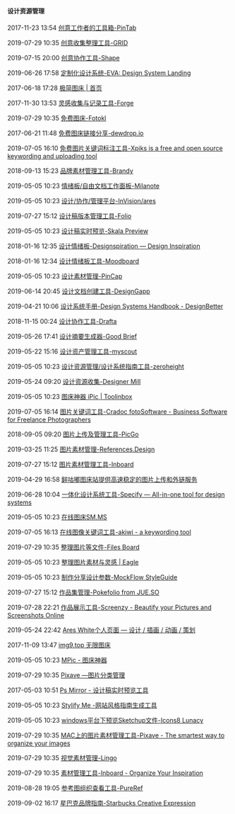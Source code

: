 ####  设计资源管理

2017-11-23 13:54 [创意工作者的工具箱-PinTab](http://pintab.co/index)

2019-07-29 10:35 [创意收集整理工具-GRID](http://www.buildwithgrid.com/)

2019-07-15 20:00 [创意协作工具-Shape](https://www.shape.space/)

2019-06-26 17:58 [定制化设计系统-EVA: Design System Landing](https://eva.design/)

2017-06-18 17:28 [极简图床 | 首页](http://jiantuku.com/#/)

2017-11-30 13:53 [灵感收集与记录工具-Forge](https://www.buildwithforge.com/)

2019-07-29 10:35 [免费图床-Fotokl](https://www.fotokl.com/)

2017-06-21 11:48 [免费图床链接分享-dewdrop.io](http://dewdrop.io/)

2019-07-05 16:10 [免费图片关键词标注工具-Xpiks is a free and open source keywording and uploading tool](https://xpiksapp.com/)

2018-09-13 15:23 [品牌素材管理工具-Brandy](https://getbrandy.io/)

2019-05-05 10:23 [情绪板/自由文档工作面板-Milanote](http://www.milanote.com/)

2019-05-05 10:23 [设计/协作/管理平台-InVision/ares](https://www.invisionapp.com/)

2019-07-27 15:12 [设计稿版本管理工具-Folio](http://folioformac.com/)

2019-05-05 10:23 [设计稿实时预览-Skala Preview](http://bjango.com/mac/skalapreview)

2018-01-16 12:35 [设计情绪板-Designspiration — Design Inspiration](https://www.designspiration.net/)

2018-01-16 12:34 [设计情绪板工具-Moodboard](http://www.gomoodboard.com/)

2019-05-05 10:23 [设计素材管理-PinCap](http://zrey.com/app/pincap)

2019-06-14 20:45 [设计文档创建工具-DesignGapp](https://www.designgapp.com/home/)

2019-04-21 10:06 [设计系统手册-Design Systems Handbook - DesignBetter](https://www.designbetter.co/design-systems-handbook)

2018-11-15 00:24 [设计协作工具-Drafta](https://drafta.co/)

2019-05-26 17:41 [设计摘要生成器-Good Brief](http://goodbrief.io/)

2019-05-22 15:16 [设计资产管理工具-myscout](https://iconscout.com/my-scout)

2019-05-05 10:23 [设计资源管理/设计系统指南工具-zeroheight](http://www.zeroheight.com/)

2019-05-24 09:20 [设计资源收集-Designer Mill](https://www.designermill.com/)

2019-05-05 10:23 [图床神器 iPic | Toolinbox](https://toolinbox.net/iPic/)

2019-07-05 16:14 [图片关键词工具-Cradoc fotoSoftware - Business Software for Freelance Photographers](https://www.cradocfotosoftware.com/)

2018-09-05 09:20 [图片上传及管理工具-PicGo](https://molunerfinn.com/PicGo/index.html)

2019-03-25 11:25 [图片素材管理-References.Design](https://references.design/cn/)

2019-07-27 15:12 [图片素材管理工具-Inboard](https://www.inboardapp.com/)

2019-04-29 16:58 [鲜咕嘟图床站提供高速稳定的图片上传和外链服务](http://www.xiangudu.com/)

2019-06-28 10:04 [一体化设计系统工具-Specify — All-in-one tool for design systems](https://specifyapp.com/)

2019-05-05 10:23 [在线图床SM.MS](http://sm.ms/?utm_source=next.36kr.com)

2019-07-05 16:13 [在线图像关键词工具-akiwi - a keywording tool](http://www.akiwi.eu/)

2019-07-29 10:35 [整理图片等文件-Files Board](http://www.filesboard.com/)

2019-05-05 10:23 [整理图片素材与灵感 | Eagle](https://cn.eagle.cool/)

2019-05-05 10:23 [制作分享设计参数-MockFlow StyleGuide ](https://mockflow.com/apps/styleguide/)

2019-07-27 15:12 [作品集管理-Pokefolio from JUE.SO](http://www.jue.so/)

2019-07-28 22:21 [作品展示工具-Screenzy - Beautify your Pictures and Screenshots Online](https://screenzy.io/)

2019-05-24 22:42 [Ares White个人页面 — 设计 / 插画 / 动画 / 策划](https://ares.vieww.me/)

2017-11-09 13:47 [img9.top 无限图床](https://img9.top/)

2019-05-05 10:23 [MPic - 图床神器](http://mpic.lzhaofu.cn/?utm_source=next.36kr.com)

2019-07-29 10:35 [Pixave —图片分类管理](https://www.littlehj.com/)

2017-05-03 10:51 [Ps Mirror - 设计稿实时预览工具](http://www.psmirror.cn/zh)

2019-05-05 10:23 [Stylify Me -网站风格指南生成工具](http://stylifyme.com/)

2019-05-05 10:23 [windows平台下预览Sketchup文件-Icons8 Lunacy ](https://icons8.com/lunacy)

2019-07-29 10:35 [MAC上的图片素材管理工具-Pixave - The smartest way to organize your images](http://www.littlehj.com/)

2019-07-29 10:35 [视觉素材管理-Lingo](https://www.lingoapp.com/)

2019-07-29 10:35 [素材管理工具-Inboard - Organize Your Inspiration](http://inboardapp.com/)

2019-08-28 19:05 [参考图组织查看工具-PureRef](https://www.pureref.com/)

2019-09-02 16:17 [星巴克品牌指南-Starbucks Creative Expression](https://creative.starbucks.com/)



